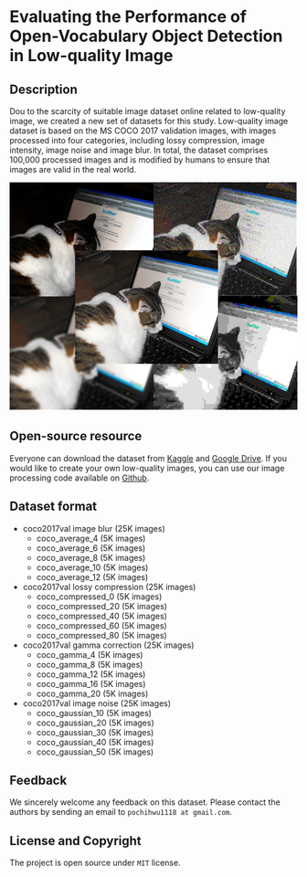 # Evaluating the Performance of Open-Vocabulary Object Detection in Low-quality Image

## Description
Dou to the scarcity of suitable image dataset online related to low-quality image, we created a new set of datasets for this study.  Low-quality image dataset is based on the MS COCO 2017 validation images, with images processed into four categories, including lossy compression, image intensity, image noise and image blur.  In total, the dataset comprises 100,000 processed images and is modified by humans to ensure that images are valid in the real world.
<p align="center">
  <img src="cover.png" height="400">
</p>




## Open-source resource
Everyone can download the dataset from [Kaggle](https://www.kaggle.com/datasets/pochihwu/low-quality-image-dataset) and [Google Drive]().
If you would like to create your own low-quality images, you can use our image processing code available on [Github](https://github.com/pochih-code/Low-quality-image-dataset/tree/main/image%20processing).

## Dataset format
- coco2017val image blur (25K images)
  - coco_average_4 (5K images)
  - coco_average_6 (5K images)
  - coco_average_8 (5K images)
  - coco_average_10 (5K images)
  - coco_average_12 (5K images)
- coco2017val lossy compression (25K images)
  - coco_compressed_0 (5K images)
  - coco_compressed_20 (5K images)
  - coco_compressed_40 (5K images)
  - coco_compressed_60 (5K images)
  - coco_compressed_80 (5K images)
- coco2017val gamma correction (25K images)
  - coco_gamma_4 (5K images)
  - coco_gamma_8 (5K images)
  - coco_gamma_12 (5K images)
  - coco_gamma_16 (5K images)
  - coco_gamma_20 (5K images)
- coco2017val image noise (25K images)
  - coco_gaussian_10 (5K images)
  - coco_gaussian_20 (5K images)
  - coco_gaussian_30 (5K images)
  - coco_gaussian_40 (5K images)
  - coco_gaussian_50 (5K images)

## Feedback
We sincerely welcome any feedback on this dataset. Please contact the authors by sending an email to `pochihwu1118 at gmail.com`.
## License and Copyright
The project is open source under `MIT` license. 